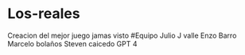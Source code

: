 # Los-reales
Creacion del mejor juego jamas visto
#Equipo
Julio J valle
Enzo Barro 
Marcelo bolaños
Steven caicedo
GPT 4
